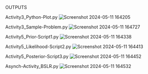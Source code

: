 OUTPUTS

Activity3_Python-Plot.py   ![Screenshot 2024-05-11 164205](https://github.com/RizaWong/bayesianStatistics_Activities2024/assets/168974007/2727f5a0-49bf-4c48-91e0-0a3483a052f6)

Activity3_Sample-Problem.py     ![Screenshot 2024-05-11 164727](https://github.com/RizaWong/bayesianStatistics_Activities2024/assets/168974007/78d3673b-4505-403f-9641-67dac6fe3acb)

Activity5_Prior-Script1.py   ![Screenshot 2024-05-11 164338](https://github.com/RizaWong/bayesianStatistics_Activities2024/assets/168974007/f5720816-20a1-4d8f-8e68-6b3eb2c91f7f)

Activity5_Likelihood-Script2.py   ![Screenshot 2024-05-11 164413](https://github.com/RizaWong/bayesianStatistics_Activities2024/assets/168974007/09ce7983-7f65-4290-9f71-a3858e14090a)

Activity5_Posterior-Script3.py   ![Screenshot 2024-05-11 164452](https://github.com/RizaWong/bayesianStatistics_Activities2024/assets/168974007/737905f1-42eb-4a0b-bbf2-78283127710d)

Asynch-Activity_BSLR.py     ![Screenshot 2024-05-11 164532](https://github.com/RizaWong/bayesianStatistics_Activities2024/assets/168974007/460e5215-7890-46ab-a8db-d06d39e1c299)
